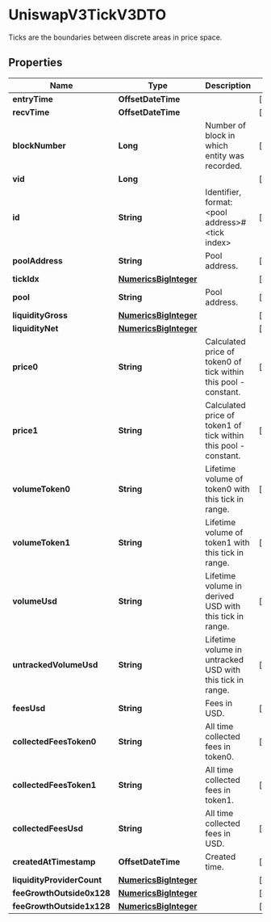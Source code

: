 

# UniswapV3TickV3DTO

Ticks are the boundaries between discrete areas in price space.

## Properties

Name | Type | Description | Notes
------------ | ------------- | ------------- | -------------
**entryTime** | **OffsetDateTime** |  |  [optional]
**recvTime** | **OffsetDateTime** |  |  [optional]
**blockNumber** | **Long** | Number of block in which entity was recorded. |  [optional]
**vid** | **Long** |  |  [optional]
**id** | **String** | Identifier, format: &lt;pool address&gt;#&lt;tick index&gt; |  [optional]
**poolAddress** | **String** | Pool address. |  [optional]
**tickIdx** | [**NumericsBigInteger**](NumericsBigInteger.md) |  |  [optional]
**pool** | **String** | Pool address. |  [optional]
**liquidityGross** | [**NumericsBigInteger**](NumericsBigInteger.md) |  |  [optional]
**liquidityNet** | [**NumericsBigInteger**](NumericsBigInteger.md) |  |  [optional]
**price0** | **String** | Calculated price of token0 of tick within this pool - constant. |  [optional]
**price1** | **String** | Calculated price of token1 of tick within this pool - constant. |  [optional]
**volumeToken0** | **String** | Lifetime volume of token0 with this tick in range. |  [optional]
**volumeToken1** | **String** | Lifetime volume of token1 with this tick in range. |  [optional]
**volumeUsd** | **String** | Lifetime volume in derived USD with this tick in range. |  [optional]
**untrackedVolumeUsd** | **String** | Lifetime volume in untracked USD with this tick in range. |  [optional]
**feesUsd** | **String** | Fees in USD. |  [optional]
**collectedFeesToken0** | **String** | All time collected fees in token0. |  [optional]
**collectedFeesToken1** | **String** | All time collected fees in token1. |  [optional]
**collectedFeesUsd** | **String** | All time collected fees in USD. |  [optional]
**createdAtTimestamp** | **OffsetDateTime** | Created time. |  [optional]
**liquidityProviderCount** | [**NumericsBigInteger**](NumericsBigInteger.md) |  |  [optional]
**feeGrowthOutside0x128** | [**NumericsBigInteger**](NumericsBigInteger.md) |  |  [optional]
**feeGrowthOutside1x128** | [**NumericsBigInteger**](NumericsBigInteger.md) |  |  [optional]



